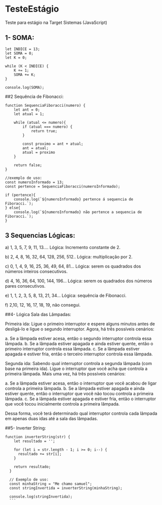# TesteEstágio
Teste para estágio na Target Sistemas (JavaScript)

## 1- SOMA:
```
let INDICE = 13;
let SOMA = 0;
let K = 0;

while (K < INDICE) {
    K += 1;
    SOMA += K;
}

console.log(SOMA);
```

##2 Sequência de Fibonacci:
```
function SequenciaFiboracci(numero) {
    let ant = 0;
    let atual = 1;

    while (atual <= numero){
        if (atual === numero) {
            return true;
        }

        const proximo = ant + atual;
        ant = atual;
        atual = proximo
    }

    return false;
}

//exemplo de uso:
const numeroInformado = 13;
const pertence = SequenciaFiboracci(numeroInformado);

if (pertence){
    console.log(`${numeroInformado} pertence á sequencia de Fiboracci.`);
} else{
    console.log(`${numeroInformado} não pertence a sequencia de Fiboracci.`);
}
```

## 3 Sequencias Lógicas:

a) 1, 3, 5, 7, 9, 11, 13.... Lógica: Incremento constante de 2.

b) 2, 4, 8, 16, 32, 64, 128, 256, 512..  Lógica: multiplicação por 2. 

c) 0, 1, 4, 9, 16, 25, 36, 49, 64, 81...  Lógica: serem os quadrados dos números inteiros consecutivos.

d) 4, 16, 36, 64, 100, 144, 196...  Lógica: serem os quadrados dos números pares consecutivos. 

e) 1, 1, 2, 3, 5, 8, 13, 21, 34... Lógica: sequência de Fibonacci.

f) 2,10, 12, 16, 17, 18, 19, não consegui.


##4- Lógica Sala das Lâmpadas:

Primeira ida:
Ligue o primeiro interruptor e espere alguns minutos antes de desligá-lo e ligue o segundo interruptor.
Agora, há três possíveis cenários:

a. Se a lâmpada estiver acesa, então o segundo interruptor controla essa lâmpada.
b. Se a lâmpada estiver apagada e ainda estiver quente, então o primeiro interruptor controla essa lâmpada.
c. Se a lâmpada estiver apagada e estiver fria, então o terceiro interruptor controla essa lâmpada.

Segunda ida:
Sabendo qual interruptor controla a segunda lâmpada (com base na primeira ida).
Ligue o interruptor que você acha que controla a primeira lâmpada.
Mais uma vez, há três possíveis cenários:

a. Se a lâmpada estiver acesa, então o interruptor que você acabou de ligar controla a primeira lâmpada.
b. Se a lâmpada estiver apagada e ainda estiver quente, então o interruptor que você não tocou controla a primeira lâmpada.
c. Se a lâmpada estiver apagada e estiver fria, então o interruptor que você tocou inicialmente controla a primeira lâmpada.

Dessa forma, você terá determinado qual interruptor controla cada lâmpada em apenas duas idas até a sala das lâmpadas.

##5- Inverter String:
````
function inverterString(str) {
    let resultado = '';
  
    for (let i = str.length - 1; i >= 0; i--) {
      resultado += str[i];
    }
  
    return resultado;
  }
  
  // Exemplo de uso:
  const minhaString = "Me chamo samuel";
  const stringInvertida = inverterString(minhaString);
  
  console.log(stringInvertida);
  ```
